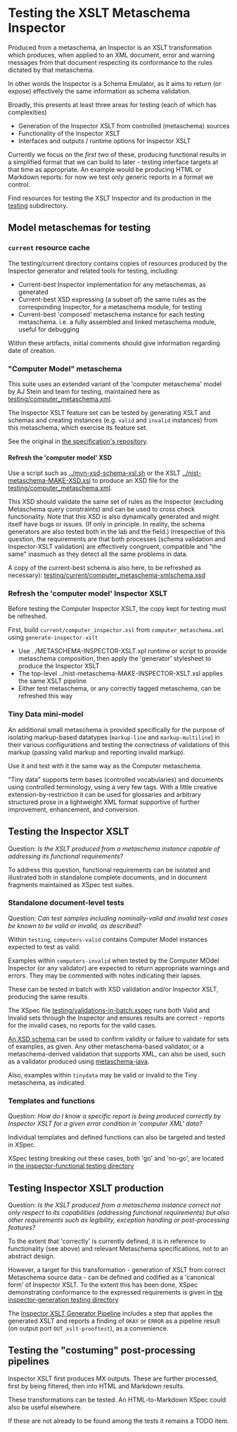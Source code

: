 # Testing the XSLT Metaschema Inspector

Produced from a metaschema, an Inspector is an XSLT transformation which produces, when applied to an XML document, error and warning messages from that document respecting its conformance to the rules dictated by that metaschema.

In other words the Inspector is a Schema Emulator, as it aims to return (or expose) effectively the same information  as schema validation.

Broadly, this presents at least three areas for testing (each of which has complexities)

- Generation of the Inspector XSLT from controlled (metaschema) sources
- Functionality of the Inspector XSLT
- Interfaces and outputs / runtime options for Inspector XSLT

Currently we focus on the *first two* of these, producing functional results in a simplified format that we can build to later - testing interface targets at that time as appropriate. An example would be producing HTML or Markdown reports: for now we test only generic reports in a format we control.

Find resources for testing the XSLT Inspector and its production in the [testing](testing) subdirectory.

## Model metaschemas for testing

### `current` resource cache

The testing/current directory contains copies of resources produced by the Inspector generator and related tools for testing, including:

- Current-best Inspector implementation for any metaschemas, as generated
- Current-best XSD expressing (a subset of) the same rules as the corresponding Inspector, for a metaschema module, for testing
- Current-best 'composed' metaschema instance for each testing metaschema. i.e. a fully assembled and linked metaschema module, useful for debugging

Within these artifacts, initial comments should give information regarding date of creation.

### "Computer Model" metaschema

This suite uses an extended variant of the 'computer metaschema' model by AJ Stein and team for testing, maintained here as [testing/computer_metaschema.xml](testing/computer_metaschema.xml).

The Inspector XSLT feature set can be tested by generating XSLT and schemas and creating instances (e.g. `valid` and `invalid` instances) from this metaschema, which exercise its feature set.

See the original in [the specification's repository](https://github.com/usnistgov/metaschema/blob/develop/examples/).

#### Refresh the 'computer model' XSD

Use a script such as [../mvn-xsd-schema-xsl.sh](../mvn-xsd-schema-xsl.sh) or the XSLT [../nist-metaschema-MAKE-XSD.xsl](../nist-metaschema-MAKE-XSD.xsl) to produce an XSD file for the [testing/computer_metaschema.xml](testing/computer_metaschema.xml).

This XSD should validate the same set of rules as the Inspector (excluding Metaschema query constraints) and can be used to cross check functionality. Note that this XSD is also dynamically generated and might itself have bugs or issues. (If only in principle. In reality, the schema generators are also tested both in the lab and the field.) Irrespective of this question, the requirements are that both processes (schema validation and Inspector-XSLT validation) are effectively congruent, compatible and "the same" inasmuch as they detect all the same problems in data.

A copy of the current-best schema is also here, to be refreshed as necessary): [testing/current/computer_metaschema-xmlschema.xsd](testing/current/computer_metaschema-xmlschema.xsd)

### Refresh the 'computer model' Inspector XSLT

Before testing the Computer Inspector XSLT, the copy kept for testing must be refreshed.

First, build `current/computer_inspector.xsl` from `computer_metaschema.xml` using `generate-inspector-xslt`

  - Use ../METASCHEMA-INSPECTOR-XSLT.xpl runtime or script to provide metaschema composition, then apply the 'generator' stylesheet to produce the Inspector XSLT
  - The top-level ../nist-metaschema-MAKE-INSPECTOR-XSLT.xsl applies the same XSLT pipeline
  - Either test metaschema, or any correctly tagged metaschema, can be refreshed this way

### Tiny Data mini-model

An additional small metaschema is provided specifically for the purpose of isolating markup-based datatypes (`markup-line` and `markup-multiline`) in their various configurations and testing the correctness of validations of this markup (passing valid markup and reporting invalid markup).

Use it and test with it the same way as the Computer metaschema.

"Tiny data" supports term bases (controlled vocabularies) and documents using controlled terminology, using a very few tags. With a little creative extension-by-restriction it can be used for glossaries and arbitrary structured prose in a lightweight XML format supportive of further improvement, enhancement, and conversion.

## Testing the Inspector XSLT

Question: *Is the XSLT produced from a metaschema instance capable of  addressing its functional requirements?*

To address this question, functional requirements can be isolated and illustrated both in standalone complete documents, and in document fragments maintained as XSpec test suites.

### Standalone document-level tests

Question: *Can test samples including nominally-valid and invalid test cases be known to be valid or invalid, as described?*

Within `testing`, `computers-valid` contains Computer Model instances expected to test as valid.

Examples within `computers-invalid` when tested by the Computer MOdel Inspector (or any validator) are expected to return appropriate warnings and errors. They may be commented with notes indicating their lapses.

These can be tested in batch with XSD validation and/or Inspector XSLT, producing the same results.

The XSpec file [testing/validations-in-batch.xspec](testing/validations-in-batch.xspec) runs both Valid and Invalid sets through the Inspector and ensures results are correct - reports for the invalid cases, no reports for the valid cases.

[An XSD schema ](testing/computer_metaschema-xmlschema.xsd) can be used to confirm validity or failure to validate for sets of examples, as given. Any other metaschema-based validator, or a metaschema-derived validation that supports XML, can also be used, such as a validator produced using [metaschema-java](https://github.com/usnistgov/metaschema-java).

Also, examples within `tinydata` may be valid or invalid to the Tiny metaschema, as indicated.

### Templates and functions

Question: *How do I know a specific report is being produced correctly by Inspector XSLT for a given error condition in 'computer XML' data?*

Individual templates and defined functions can also be targeted and tested in XSpec.

XSpec testing breaking out these cases, both 'go' and 'no-go', are located in [the inspector-functional testing directory](testing/tests/inspector-functional/)

## Testing Inspector XSLT production

Question: *Is the XSLT produced from a metaschema instance correct not only respect to its capabilities (addressing functional requirements) but also other requirements such as legibility, exception handling or post-processing features?*

To the extent that 'correctly' is currently defined, it is in reference to functionality (see above) and relevant Metaschema specifications, not to an abstract design.

However, a target for this transformation - generation of XSLT from correct Metaschema source data - can be defined and codified as a 'canonical form' of Inspector XSLT. To the extent this has been done, XSpec demonstrating conformance to the expressed requirements is given in [the inspector-generation testing directory](testing/tests/inspector-generation/)

The [Inspector XSLT Generator Pipeline](../METASCHEMA-INSPECTOR-XSLT.xpl) includes a step that applies the generated XSLT and reports a finding of `OKAY` or `ERROR` as a pipeline result (on output port `OUT_xslt-prooftest`), as a convenience.

## Testing the "costuming" post-processing pipelines

Inspector XSLT first produces MX outputs. These are further processed, first by being filtered, then into HTML and Markdown results.

These transformations can be tested. An HTML-to-Markdown XSpec could also be useful elsewhere.

If these are not already to be found among the tests it remains a TODO item.
